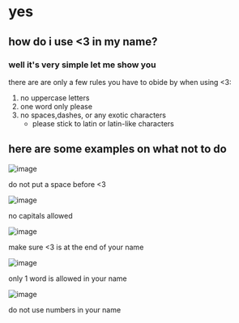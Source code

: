 # yes
## how do i use <3 in my name?
### well it's very simple let me show you
there are are only a few rules you have to obide by when using <3:
1. no uppercase letters
2. one word only please
3. no spaces,dashes, or any exotic characters
    - please stick to latin or latin-like characters
 
## here are some examples on what not to do
![image](https://user-images.githubusercontent.com/68492220/161467316-ef9df1e5-9ef4-4390-82bf-bcb3d61b43e9.png)

do not put a space before <3

![image](https://user-images.githubusercontent.com/68492220/161467347-6bf299a5-90d7-4b67-9f80-65ae0d6699b2.png)

no capitals allowed 

![image](https://user-images.githubusercontent.com/68492220/161467369-ec2e4fd6-8d58-4815-a993-4c6ebd51e915.png)

make sure <3 is at the end of your name

![image](https://user-images.githubusercontent.com/68492220/161467398-2e99bcd2-eb3b-4e57-a81d-b16cd6e54cb7.png)

only 1 word is allowed in your name

![image](https://user-images.githubusercontent.com/68492220/161467418-59156bcb-4dde-424d-b574-4c4aff42d69a.png)

do not use numbers in your name
